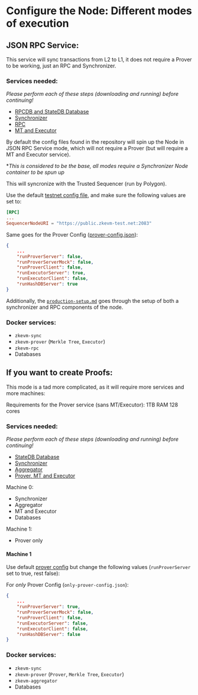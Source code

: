 # Configure the Node: Different modes of execution

## JSON RPC Service:

This service will sync transactions from L2 to L1, it does not require a Prover to be working, just an RPC and Synchronizer. 

### Services needed:

*Please perform each of these steps (downloading and running) before continuing!*

- [RPCDB and StateDB Database](./components/databases.md)
- [Synchronizer](./components/synchronizer.md)
- [RPC](./components/rpc.md)
- [MT and Executor](./components/prover.md)

By default the config files found in the repository will spin up the Node in JSON RPC Service mode, which will not require a Prover (but will require a MT and Executor service).

**This is considered to be the base, all modes require a Synchronizer Node container to be spun up*

This will syncronize with the Trusted Sequencer (run by Polygon).

Use the default [testnet config file](https://github.com/0xPolygonHermez/zkevm-node/blob/develop/config/environments/testnet/node.config.toml), and make sure the following values are set to:

```toml
[RPC]
...
SequencerNodeURI = "https://public.zkevm-test.net:2083"
```

Same goes for the Prover Config ([prover-config.json](https://github.com/0xPolygonHermez/zkevm-node/blob/develop/config/environments/testnet/testnet.prover.config.json)):

```json
{
	...
    "runProverServer": false,
    "runProverServerMock": false,
    "runProverClient": false,
    "runExecutorServer": true,
    "runExecutorClient": false,
    "runHashDBServer": true
}
```

Additionally, the [`production-setup.md`](./production-setup.md) goes through the setup of both a synchronizer and RPC components of the node.

### Docker services:

- `zkevm-sync`
- `zkevm-prover` (`Merkle Tree`, `Executor`)
- `zkevm-rpc` 
- Databases

## If you want to create Proofs:

This mode is a tad more complicated, as it will require more services and more machines:

Requirements for the Prover service (sans MT/Executor): 1TB RAM 128 cores

### Services needed: 

*Please perform each of these steps (downloading and running) before continuing!*

- [StateDB Database](./components/databases.md)
- [Synchronizer](./components/synchronizer.md)
- [Aggregator](./components/aggregator.md)
- [Prover, MT and Executor](./components/prover.md)

Machine 0:

- Synchronizer
- Aggregator
- MT and Executor
- Databases

Machine 1:

- Prover only

#### Machine 1

Use default [prover config](https://github.com/0xPolygonHermez/zkevm-node/blob/develop/config/environments/testnet/prover.config.json) but change the following values (`runProverServer` set to true, rest false):

For *only* Prover Config (`only-prover-config.json`):

```json
{
	...
    "runProverServer": true,
    "runProverServerMock": false,
    "runProverClient": false,
    "runExecutorServer": false,
    "runExecutorClient": false,
    "runHashDBServer": false
}
```

### Docker services:

- `zkevm-sync`
- `zkevm-prover` (`Prover`, `Merkle Tree`, `Executor`)
- `zkevm-aggregator` 
- Databases